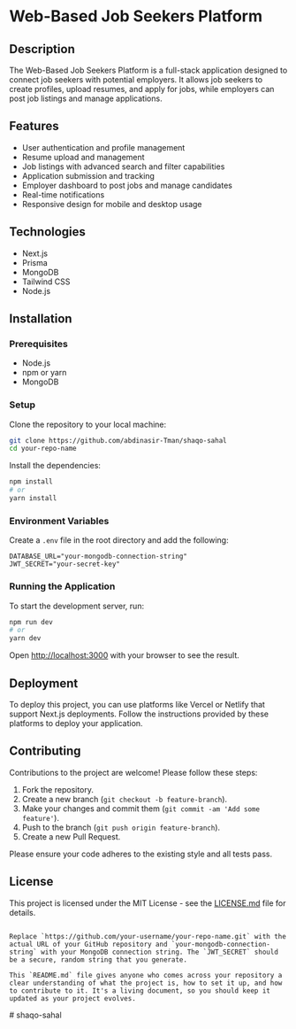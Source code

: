# Web-Based Job Seekers Platform

## Description

The Web-Based Job Seekers Platform is a full-stack application designed to connect job seekers with potential employers. It allows job seekers to create profiles, upload resumes, and apply for jobs, while employers can post job listings and manage applications.

## Features

- User authentication and profile management
- Resume upload and management
- Job listings with advanced search and filter capabilities
- Application submission and tracking
- Employer dashboard to post jobs and manage candidates
- Real-time notifications
- Responsive design for mobile and desktop usage

## Technologies

- Next.js
- Prisma
- MongoDB
- Tailwind CSS
- Node.js

## Installation

### Prerequisites

- Node.js
- npm or yarn
- MongoDB

### Setup

Clone the repository to your local machine:

```bash
git clone https://github.com/abdinasir-Tman/shaqo-sahal
cd your-repo-name
```

Install the dependencies:

```bash
npm install
# or
yarn install
```

### Environment Variables

Create a `.env` file in the root directory and add the following:

```env
DATABASE_URL="your-mongodb-connection-string"
JWT_SECRET="your-secret-key"
```

### Running the Application

To start the development server, run:

```bash
npm run dev
# or
yarn dev
```

Open [http://localhost:3000](http://localhost:3000) with your browser to see the result.

## Deployment

To deploy this project, you can use platforms like Vercel or Netlify that support Next.js deployments. Follow the instructions provided by these platforms to deploy your application.

## Contributing

Contributions to the project are welcome! Please follow these steps:

1. Fork the repository.
2. Create a new branch (`git checkout -b feature-branch`).
3. Make your changes and commit them (`git commit -am 'Add some feature'`).
4. Push to the branch (`git push origin feature-branch`).
5. Create a new Pull Request.

Please ensure your code adheres to the existing style and all tests pass.

## License

This project is licensed under the MIT License - see the [LICENSE.md](LICENSE) file for details.

```

Replace `https://github.com/your-username/your-repo-name.git` with the actual URL of your GitHub repository and `your-mongodb-connection-string` with your MongoDB connection string. The `JWT_SECRET` should be a secure, random string that you generate.

This `README.md` file gives anyone who comes across your repository a clear understanding of what the project is, how to set it up, and how to contribute to it. It's a living document, so you should keep it updated as your project evolves.
```
#   s h a q o - s a h a l 
 
 
